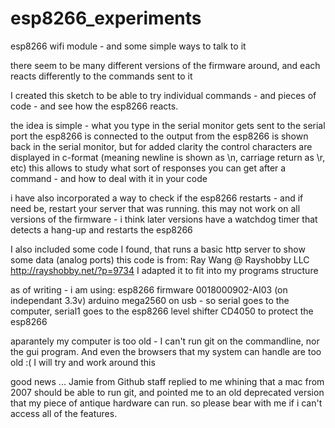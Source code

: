 esp8266_experiments
===================

esp8266 wifi module - and some simple ways to talk to it

there seem to be many different versions of the firmware around, and each reacts differently to the commands sent to it

I created this sketch to be able to try individual commands - and pieces of code - and see how the esp8266 reacts.

the idea is simple - what you type in the serial monitor gets sent to the serial port the esp8266 is connected to
the output from the esp8266 is shown back in the serial monitor, but for added clarity the control characters are displayed in c-format (meaning newline is shown as \n, carriage return as \r, etc)
this allows to study what sort of responses you can get after a command - and how to deal with it in your code

i have also incorporated a way to check if the esp8266 restarts - and if need be, restart your server that was running.
this may not work on all versions of the firmware - i think later versions have a watchdog timer that detects a hang-up and restarts the esp8266

I also included some code I found, that runs a basic http server to show some data (analog ports)
this code is from:  Ray Wang @ Rayshobby LLC http://rayshobby.net/?p=9734
I adapted it to fit into my programs structure


as of writing - i am using:
esp8266 firmware 0018000902-AI03 (on independant 3.3v)
arduino mega2560 on usb - so serial goes to the computer, serial1 goes to the esp8266
level shifter CD4050 to protect the esp8266

aparantely my computer is too old - I can't run git on the commandline, nor the gui program. And even the browsers that my system can handle are too old :(
I will try and work around this

good news ... Jamie from Github staff replied to me whining that a mac from 2007 should be able to run git, and pointed me to an old deprecated version that my piece of antique hardware can run. so please bear with me if i can't access all of the features.

